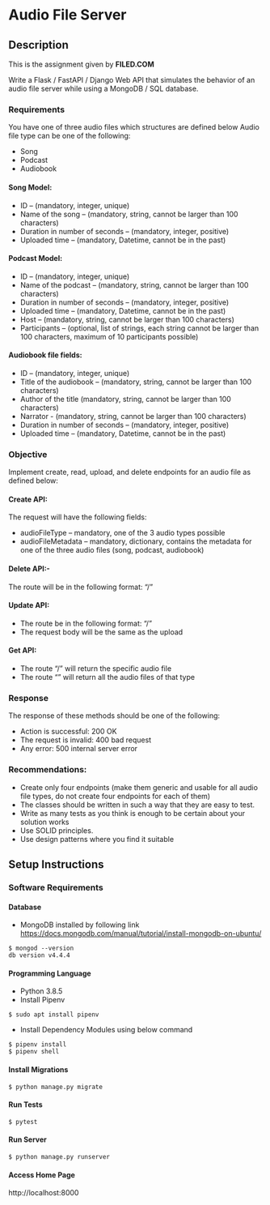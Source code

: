 # Audio File Server
## Description
This is the assignment given by **FILED.COM**

Write a Flask / FastAPI / Django Web API that simulates the behavior of an audio file
server while using a MongoDB / SQL database.

### Requirements
You have one of three audio files which structures are defined below
Audio file type can be one of the following:
- Song
- Podcast
- Audiobook

#### Song Model:
- ID – (mandatory, integer, unique)
- Name of the song – (mandatory, string, cannot be larger than 100 characters)
- Duration in number of seconds – (mandatory, integer, positive)
- Uploaded time – (mandatory, Datetime, cannot be in the past)

#### Podcast Model:
- ID – (mandatory, integer, unique)
- Name of the podcast – (mandatory, string, cannot be larger than 100 characters)
- Duration in number of seconds – (mandatory, integer, positive)
- Uploaded time – (mandatory, Datetime, cannot be in the past)
- Host – (mandatory, string, cannot be larger than 100 characters)
- Participants – (optional, list of strings, each string cannot be larger than
  100 characters, maximum of 10 participants possible)

#### Audiobook file fields:
- ID – (mandatory, integer, unique)
- Title of the audiobook – (mandatory, string, cannot be larger than 100 characters)
- Author of the title (mandatory, string, cannot be larger than 100 characters)
- Narrator - (mandatory, string, cannot be larger than 100 characters)
- Duration in number of seconds – (mandatory, integer, positive)
- Uploaded time – (mandatory, Datetime, cannot be in the past)

### Objective
Implement create, read, upload, and delete endpoints for an audio file as defined below:

#### Create API:
The request will have the following fields:
- audioFileType – mandatory, one of the 3 audio types possible
- audioFileMetadata – mandatory, dictionary, contains the metadata for one
  of the three audio files (song, podcast, audiobook)

#### Delete API:-
The route will be in the following format: “<audioFileType>/<audioFileID>”

#### Update API:
- The route be in the following format: “<audioFileType>/<audioFileID>”
- The request body will be the same as the upload

#### Get API:
- The route “<audioFileType>/<audioFileID>” will return the specific audio file
- The route “<audioFileType>” will return all the audio files of that type

### Response
The response of these methods should be one of the following:
- Action is successful: 200 OK
- The request is invalid: 400 bad request
- Any error: 500 internal server error

### Recommendations:
- Create only four endpoints (make them generic and usable for all audio file types,
  do not create four endpoints for each of them)
- The classes should be written in such a way that they are easy to test.
- Write as many tests as you think is enough to be certain about your solution works
- Use SOLID principles.
- Use design patterns where you find it suitable
  
## Setup Instructions
### Software Requirements
#### Database
- MongoDB installed by following link https://docs.mongodb.com/manual/tutorial/install-mongodb-on-ubuntu/
```
$ mongod --version
db version v4.4.4
```
#### Programming Language
- Python 3.8.5
- Install Pipenv
```
$ sudo apt install pipenv
```
- Install Dependency Modules using below command
```
$ pipenv install
$ pipenv shell
```
#### Install Migrations
```
$ python manage.py migrate
```
#### Run Tests
```
$ pytest
```
#### Run Server
```
$ python manage.py runserver
```
#### Access Home Page
http://localhost:8000